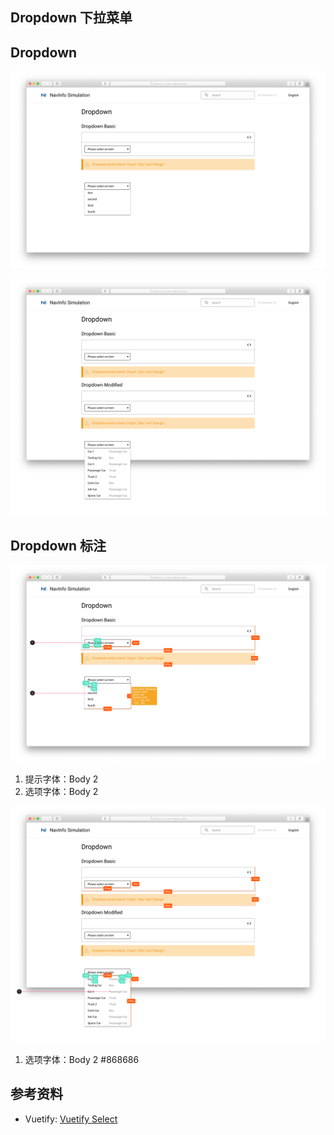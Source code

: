 ## Dropdown 下拉菜单

## Dropdown

![UI Framework Selection - Dropdown Basic](../../../imgs/ns_ui_framework/components/selection/dropdown_basic.png)

![UI Framework Selection - Dropdown Modified](../../../imgs/ns_ui_framework/components/selection/dropdown_modified.png)

## Dropdown 标注

![UI Framework Selection - Dropdown Basic Measure](../../../imgs/ns_ui_framework_measure/components/selection/dropdown_basic.png)

1. 提示字体：Body 2
2. 选项字体：Body 2

![UI Framework Selection - Dropdown Modified Measure](../../../imgs/ns_ui_framework_measure/components/selection/dropdown_modified.png)

1. 选项字体：Body 2 #868686

## 参考资料

* Vuetify: [Vuetify Select](https://vuetifyjs.com/en/components/selects/)